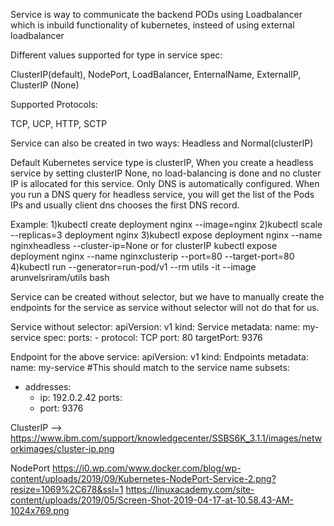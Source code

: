 Service is way to communicate the backend PODs using Loadbalancer which is
inbuild functionality of kubernetes, insteed of using external loadbalancer

Different values supported for type in service spec:

ClusterIP(default), NodePort, LoadBalancer, EnternalName, ExternalIP, ClusterIP (None)

Supported Protocols:

TCP, UCP, HTTP, SCTP


Service can also be created in two ways:
Headless and Normal(clusterIP)

Default Kubernetes service type is clusterIP, When you create a headless
service by setting clusterIP None, no load-balancing is done and no cluster IP
is allocated for this service. Only DNS is automatically configured. When you
run a DNS query for headless service, you will get the list of the Pods IPs
and usually client dns chooses the first DNS record.

Example:
1)kubectl create deployment nginx --image=nginx
2)kubectl scale --replicas=3 deployment nginx
3)kubectl expose deployment nginx --name nginxheadless --cluster-ip=None
or for clusterIP
kubectl expose deployment nginx --name nginxclusterip --port=80  --target-port=80
4)kubectl run --generator=run-pod/v1 --rm utils -it --image arunvelsriram/utils bash

Service can be created without selector, but we have to manually create the
endpoints for the service as service without selector will not do that for us.

Service without selector:
apiVersion: v1
kind: Service
metadata:
  name: my-service
spec:
  ports:
    - protocol: TCP
      port: 80
      targetPort: 9376

Endpoint for the above service:
apiVersion: v1
kind: Endpoints
metadata:
  name: my-service #This should match to the service name
subsets:
  - addresses:
      - ip: 192.0.2.42
    ports:
      - port: 9376



ClusterIP --> https://www.ibm.com/support/knowledgecenter/SSBS6K_3.1.1/images/networkimages/cluster-ip.png

NodePort
https://i0.wp.com/www.docker.com/blog/wp-content/uploads/2019/09/Kubernetes-NodePort-Service-2.png?resize=1069%2C678&ssl=1 
https://linuxacademy.com/site-content/uploads/2019/05/Screen-Shot-2019-04-17-at-10.58.43-AM-1024x769.png


